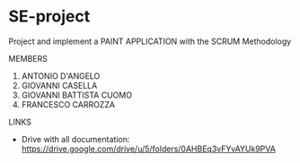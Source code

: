 # SE-project

Project and implement a PAINT APPLICATION with the SCRUM Methodology

MEMBERS

1) ANTONIO D'ANGELO
2) GIOVANNI CASELLA
3) GIOVANNI BATTISTA CUOMO
4) FRANCESCO CARROZZA

LINKS
- Drive with all documentation: https://drive.google.com/drive/u/5/folders/0AHBEq3vFYvAYUk9PVA
